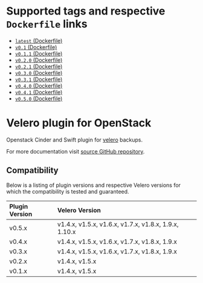 # Supported tags and respective `Dockerfile` links

* [`latest` (Dockerfile)](https://github.com/Lirt/velero-plugin-for-openstack/blob/master/docker/Dockerfile)
* [`v0.1` (Dockerfile)](https://github.com/Lirt/velero-plugin-for-openstack/blob/v0.1/docker/Dockerfile)
* [`v0.1.1` (Dockerfile)](https://github.com/Lirt/velero-plugin-for-openstack/blob/v0.1.1/docker/Dockerfile)
* [`v0.2.0` (Dockerfile)](https://github.com/Lirt/velero-plugin-for-openstack/blob/v0.2.0/docker/Dockerfile)
* [`v0.2.1` (Dockerfile)](https://github.com/Lirt/velero-plugin-for-openstack/blob/v0.2.1/docker/Dockerfile)
* [`v0.3.0` (Dockerfile)](https://github.com/Lirt/velero-plugin-for-openstack/blob/v0.3.0/docker/Dockerfile)
* [`v0.3.1` (Dockerfile)](https://github.com/Lirt/velero-plugin-for-openstack/blob/v0.3.1/docker/Dockerfile)
* [`v0.4.0` (Dockerfile)](https://github.com/Lirt/velero-plugin-for-openstack/blob/v0.4.0/docker/Dockerfile)
* [`v0.4.1` (Dockerfile)](https://github.com/Lirt/velero-plugin-for-openstack/blob/v0.4.1/docker/Dockerfile)
* [`v0.5.0` (Dockerfile)](https://github.com/Lirt/velero-plugin-for-openstack/blob/v0.5.0/docker/Dockerfile)

# Velero plugin for OpenStack

Openstack Cinder and Swift plugin for [velero](https://github.com/vmware-tanzu/velero/) backups.

For more documentation visit [source GitHub repository](https://github.com/Lirt/velero-plugin-for-openstack).

## Compatibility

Below is a listing of plugin versions and respective Velero versions for which the compatibility is tested and guaranteed.

| Plugin Version | Velero Version |
| :------------- | :------------- |
| v0.5.x         | v1.4.x, v1.5.x, v1.6.x, v1.7.x, v1.8.x, 1.9.x, 1.10.x |
| v0.4.x         | v1.4.x, v1.5.x, v1.6.x, v1.7.x, v1.8.x, 1.9.x |
| v0.3.x         | v1.4.x, v1.5.x, v1.6.x, v1.7.x, v1.8.x, 1.9.x |
| v0.2.x         | v1.4.x, v1.5.x |
| v0.1.x         | v1.4.x, v1.5.x |

